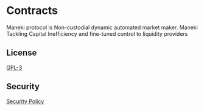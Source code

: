 # Contracts

Maneki protocol is Non-custodial dynamic automated market maker.
Maneki Tackling Capital Inefficiency and fine-tuned control to liquidity providers

## License

[GPL-3](LICENSE)

## Security

[Security Policy](SECURITY.md)

